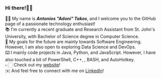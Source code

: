### Hi there!👋🏻
:man_technologist: My name is ***Antonios "Adoni" Takos***, and I welcome you to the GitHub page of a passionate technology enthusiast! <br>
:books: I'm currently a recent graduate and Research Assistant from St. John's University, with Bachelor of Science degree in Computer Science. <br>
:briefcase: My goals for the future are mainly towards Software Engineering. However, I am also open to exploring Data Science and DevOps. <br>
:keyboard: I mainly code projects in Java, Python, and JavaScript. However, I have also touched a bit of PowerShell, C++, , BASH, and AutoHotkey. <br>
👉🏻 Check out my [website](https://adonitakos.github.io/Personal-Website/)! <br>
:envelope: And feel free to connect with me on [LinkedIn](https://www.linkedin.com/in/antonios-f-takos/)!


